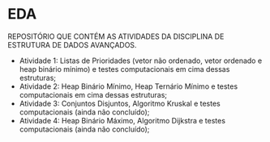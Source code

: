 # EDA

REPOSITÓRIO QUE CONTÉM AS ATIVIDADES DA 
DISCIPLINA DE ESTRUTURA DE DADOS AVANÇADOS.

- Atividade 1: Listas de Prioridades (vetor não ordenado, vetor ordenado e heap binário mínimo) e testes computacionais em cima dessas estruturas;
- Atividade 2: Heap Binário Mínimo, Heap Ternário Mínimo e testes computacionais em cima dessas estruturas;
- Atividade 3: Conjuntos Disjuntos, Algoritmo Kruskal e testes computacionais (ainda não concluído);
- Atividade 4: Heap Binário Máximo, Algoritmo Dijkstra e testes computacionais (ainda não concluído);
